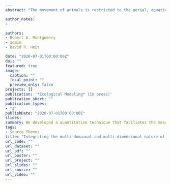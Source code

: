```yaml
---
abstract: "The movement of animals is restricted to the aerial, aquatic, subterranean, and terrestrial spatial domains to which they are evolutionarily adapted. Within each spatial domain, animals can move among landscapes comprised of fractals exceeding two dimensions (i.e., 2D+). Prevailing quantitative techniques however, tend to predict animal movement in 2D. This tendency provides the implicit assumption that animals move over flat planes. In reality, real-world ecosystems are rarely that simplistic. Thus, analytical reduction of landscape complexity to 2D represents a considerable, and largely unnoticed, source of bias in the ecological modelling of animal movement data. We present this nuanced description of animal movement across multiple spatial domains and multiple dimensions and discuss the implications of the biases that are inherent to much of the prevailing ecological modelling of animal spatial ecology."

author_notes:
-

authors:
- Robert A. Montgomery
- admin
- David R. Heit

date: "2020-07-01T00:00:00Z"
doi: ""
featured: true
image:
  caption: ""
  focal_point: ""
  preview_only: false
projects: []
publication: '*Ecological Modeling* (In press)'
publication_short: ""
publication_types:
- "2"
publishDate: "2020-07-01T00:00:00Z"
slides: 
summary: We developed a quantitative technique that faciliates the measurement of Giraffe Skin Disease using camera trap images.
tags:
- Source Themes
title: "Integrating the multi-domainal and multi-dimensional nature of animal movement into ecological modelling"
url_code: ""
url_dataset: ""
url_pdf: ""
url_poster: ""
url_project: ""
url_slides: ""
url_source: ""
url_video: ""
---
```


